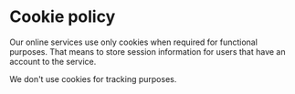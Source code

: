 # Cookie policy

Our online services use only cookies when required for functional purposes. That means to store session information for users that have an account to the service.

We don't use cookies for tracking purposes.
